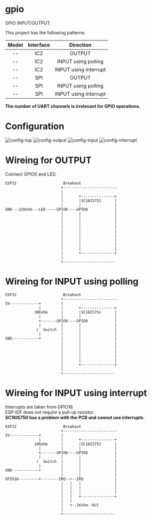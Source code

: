 # gpio
GPIO INPUT/OUTPUT.   

This project has the following patterns:

|Model|Interface|Direction|
|:-:|:-:|:-:|
|--|IC2|OUTPUT|
|--|IC2|INPUT using polling|
|--|IC2|INPUT using interrupt|
|--|SPI|OUTPUT|
|--|SPI|INPUT using polling|
|--|SPI|INPUT using interrupt|

__The number of UART channels is irrelevant for GPIO operations.__   


# Configuration   
![config-top](https://github.com/nopnop2002/esp-idf-sc16is750/assets/6020549/ffe3187e-f691-4e51-a734-62bce9a74e1c)
![config-output](https://github.com/nopnop2002/esp-idf-sc16is750/assets/6020549/423dd5d7-3f92-448c-a842-5cceddb9391e)
![config-input](https://github.com/nopnop2002/esp-idf-sc16is750/assets/6020549/4c83558f-c9dc-4fd9-acf2-b706d8917b5b)
![config-interrupt](https://github.com/nopnop2002/esp-idf-sc16is750/assets/6020549/ffb287c7-ff40-40f0-a155-b3c343aaa735)

# Wireing for OUTPUT  
Connect GPIO0 and LED.   
```
ESP32                     Breakout
                         +------------------------
                         |
                         |       +---------------+
                         |       |SC16IS752      |
                         |       |               |
GND---220ohm---LED-----GPIO0----GPIO0            |
                         |       |               |
                         |       |               |
                         |       |               |
                         |       |               |
                         |       |               |
                         |       |               |
                         |       |               |
                         |       |               |
                         |       |               |
                         |       +---------------+
                         |
                         +-----------------------
```

# Wireing for INPUT using polling   
```
ESP32                     Breakout
                         +------------------------
5V-------------+         |
               |         |       +---------------+
             10Kohm      |       |SC16IS75x      |
               |         |       |               |
               +-------GPIO0----GPIO0            |
               |         |       |               |
              /  Switch  |       |               |
               |         |       |               |
GND------------+         |       |               |
                         |       |               |
                         |       |               |
                         |       |               |
                         |       |               |
                         |       |               |
                         |       +---------------+
                         |
                         +-----------------------
```

# Wireing for INPUT using interrupt   
Interrupts are taken from GPIO16.   
ESP-IDF does not require a pull-up resistor.   
__SC16IS750 has a problem with the PCB and cannot use interrupts.__   
```
ESP32                     Breakout
                         +------------------------
5V-------------+         |
               |         |       +---------------+
             10Kohm      |       |SC16IS752      |
               |         |       |               |
               +-------GPIO0----GPIO0            |
               |         |       |               |
              /  Switch  |       |               |
               |         |       |               |
GND------------+         |       |               |
                         |       |               |
GPIO16---------+--------IRQ--+--IRQ              |
                         |   |   |               |
                         |   |   |               |
                         |   |   |               |
                         |   |   +---------------+
                         |   |
                         |   +--1Kohm--N/C
                         |
                         +-----------------------
```
